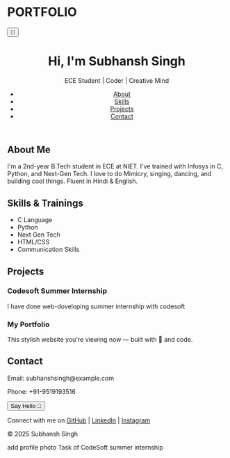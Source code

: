 # PORTFOLIO
<!DOCTYPE html>
<html lang="en">
<head>
  <meta charset="UTF-8" />
  <meta name="viewport" content="width=device-width, initial-scale=1.0"/>
  <title>Subhansh Singh | Creative Portfolio</title>
  <link rel="stylesheet" href="styles.css" />
  <link href="https://fonts.googleapis.com/css2?family=Poppins:wght@300;500;700&display=swap" rel="stylesheet">
</head>
<body>
  <div class="theme-toggle">
    <button id="modeToggle">🌙</button>
  </div>

  <header class="glass">
    <div class="container">
      <h1 class="typing">Hi, I'm Subhansh Singh</h1>
      <p>ECE Student | Coder | Creative Mind</p>
      <nav>
        <ul>
          <li><a href="#about">About</a></li>
          <li><a href="#skills">Skills</a></li>
          <li><a href="#projects">Projects</a></li>
          <li><a href="#contact">Contact</a></li>
        </ul>
      </nav>
    </div>
  </header>

  <section id="about" class="section">
    <div class="container">
      <h2>About Me</h2>
      <p>
        I'm a 2nd-year B.Tech student in ECE at NIET. I've trained with Infosys in C, Python, and Next-Gen Tech. I love to do Mimicry, singing, dancing, and building cool things. Fluent in Hindi & English.
      </p>
    </div>
  </section>

  <section id="skills" class="section">
    <div class="container">
      <h2>Skills & Trainings</h2>
      <ul class="skills-list">
        <li>C Language</li>
        <li>Python</li>
        <li>Next Gen Tech</li>
        <li>HTML/CSS</li>
        <li>Communication Skills</li>
      </ul>
    </div>
  </section>

  <section id="projects" class="section">
    <div class="container">
      <h2>Projects</h2>
      <div class="project-card">
        <h3>Codesoft Summer Internship</h3>
        <p>I have done web-doveloping summer internship with codesoft</p>
      </div>
      <div class="project-card">
        <h3>My Portfolio</h3>
        <p>This stylish website you're viewing now — built with 💖 and code.</p>
      </div>
    </div>
  </section>

  <section id="contact" class="section">
    <div class="container">
      <h2>Contact</h2>
      <p>Email: subhanshsingh@example.com</p>
      <p>Phone: +91-9519193516</p>
      <button id="contactBtn">Say Hello 👋</button>
    </div>
  </section>

  <footer>
    <p>Connect with me on 
      <a href="https://github.com/shubhsinghchandel19-spec" target="_blank">GitHub</a> | 
      <a href="https://linkedin.com/in/yourlinkedin" target="_blank">LinkedIn</a> |
      <a href="https://www.instagram.com/shubh_thakur_chandel_22?igsh=ZmluOWt6dHR6Zm5q" target="_blank">Instagram</a>
    </p>
    <p>&copy; 2025 Subhansh Singh</p>
  </footer>

  <script src="script.js"></script>
</body>
</html>    add profile photo
Task of CodeSoft summer internship 
